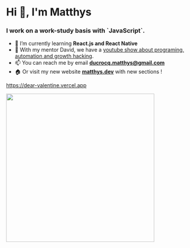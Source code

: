 <h1>Hi 👋, I'm Matthys</h1>
<h3>I work on a work-study basis with `JavaScript`.</h3>

- 🌱 I’m currently learning **React.js and React Native**
- 📝 With my mentor David, we have a [youtube show about programing, automation and growth hacking](https://bit.ly/office-hours-pirate-yt).
- 📫 You can reach me by email **ducrocq.matthys@gmail.com**
- 🏠 Or visit my new website [**matthys.dev**](https://matthys.dev/) with new sections !

https://dear-valentine.vercel.app

<img src="https://github-readme-stats.vercel.app/api?username=MatthysDev&count_private=true&show_icons=true&theme=prussian" width="400">
